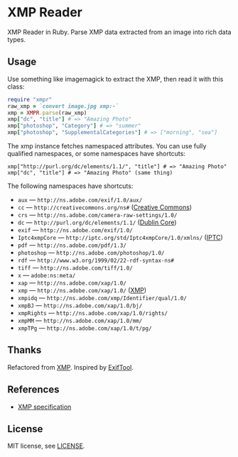 # XMP Reader

XMP Reader in Ruby. Parse XMP data extracted from an image into rich data types.

## Usage

Use something like imagemagick to extract the XMP, then read it with this class:

```ruby
require "xmpr"
raw_xmp = `convert image.jpg xmp:-`
xmp = XMPR.parse(raw_xmp)
xmp["dc", "title"] # => "Amazing Photo"
xmp["photoshop", "Category"] # => "summer"
xmp["photoshop", "SupplementalCategories"] # => ["morning", "sea"]
```

The xmp instance fetches namespaced attributes. You can use fully qualified namespaces, or some namespaces have shortcuts:

```
xmp["http://purl.org/dc/elements/1.1/", "title"] # => "Amazing Photo"
xmp["dc", "title"] # => "Amazing Photo" (same thing)
```

The following namespaces have shortcuts:

 * `aux` — `http://ns.adobe.com/exif/1.0/aux/`
 * `cc` — `http://creativecommons.org/ns#` ([Creative Commons](http://creativecommons.org))
 * `crs` — `http://ns.adobe.com/camera-raw-settings/1.0/`
 * `dc` — `http://purl.org/dc/elements/1.1/` ([Dublin Core](http://dublincore.org/))
 * `exif` — `http://ns.adobe.com/exif/1.0/`
 * `Iptc4xmpCore` — `http://iptc.org/std/Iptc4xmpCore/1.0/xmlns/` ([IPTC](http://iptc.org/))
 * `pdf` — `http://ns.adobe.com/pdf/1.3/`
 * `photoshop` — `http://ns.adobe.com/photoshop/1.0/`
 * `rdf` — `http://www.w3.org/1999/02/22-rdf-syntax-ns#`
 * `tiff` — `http://ns.adobe.com/tiff/1.0/`
 * `x` — `adobe:ns:meta/`
 * `xap` — `http://ns.adobe.com/xap/1.0/`
 * `xmp` — `http://ns.adobe.com/xap/1.0/` ([XMP](http://www.adobe.com/products/xmp.html))
 * `xmpidq` — `http://ns.adobe.com/xmp/Identifier/qual/1.0/`
 * `xmpBJ` — `http://ns.adobe.com/xap/1.0/bj/`
 * `xmpRights` — `http://ns.adobe.com/xap/1.0/rights/`
 * `xmpMM` — `http://ns.adobe.com/xap/1.0/mm/`
 * `xmpTPg` — `http://ns.adobe.com/xap/1.0/t/pg/`

## Thanks

Refactored from [XMP][xmp-gem]. Inspired by [ExifTool][exiftool].

  [xmp-gem]: https://github.com/amberbit/xmp
  [exiftool]: http://www.sno.phy.queensu.ca/~phil/exiftool/

## References

* [XMP specification](https://www.adobe.com/devnet/xmp.html)

## License

MIT license, see [LICENSE](LICENSE).
